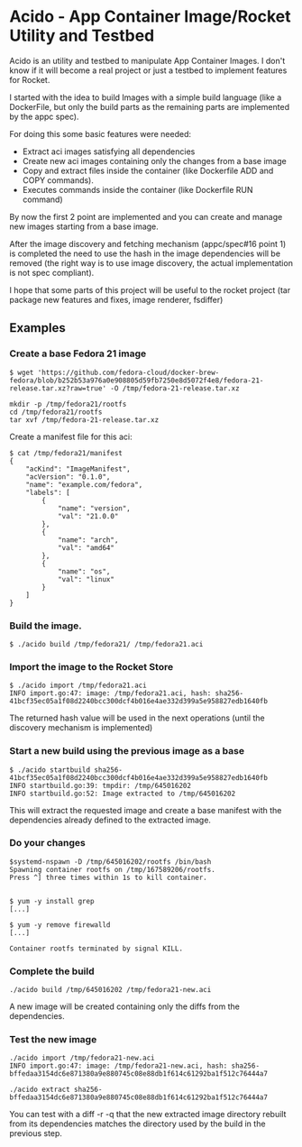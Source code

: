 # Acido - App Container Image/Rocket Utility and Testbed


Acido is an utility and testbed to manipulate App Container Images.
I don't know if it will become a real project or just a testbed to implement features for Rocket.

I started with the idea to build Images with a simple build language (like a DockerFile, but only the build parts as the remaining parts are implemented by the appc spec).

For doing this some basic features were needed:
* Extract aci images satisfying all dependencies
* Create new aci images containing only the changes from a base image
* Copy and extract files inside the container (like Dockerfile ADD and COPY commands).
* Executes commands inside the container (like Dockerfile RUN command)

By now the first 2 point are implemented and you can create and manage new images starting from a base image.

After the image discovery and fetching mechanism (appc/spec#16 point 1) is completed the need to use the hash in the image dependencies will be removed (the right way is to use image discovery, the actual implementation is not spec compliant).

I hope that some parts of this project will be useful to the rocket project (tar package new features and fixes, image renderer, fsdiffer)


## Examples

### Create a base Fedora 21 image

```
$ wget 'https://github.com/fedora-cloud/docker-brew-fedora/blob/b252b53a976a0e908805d59fb7250e8d5072f4e8/fedora-21-release.tar.xz?raw=true' -O /tmp/fedora-21-release.tar.xz

mkdir -p /tmp/fedora21/rootfs
cd /tmp/fedora21/rootfs
tar xvf /tmp/fedora-21-release.tar.xz

```

Create a manifest file for this aci:
```
$ cat /tmp/fedora21/manifest
{
    "acKind": "ImageManifest",
    "acVersion": "0.1.0",
    "name": "example.com/fedora",
    "labels": [
        {
            "name": "version",
            "val": "21.0.0"
        },
        {
            "name": "arch",
            "val": "amd64"
        },
        {
            "name": "os",
            "val": "linux"
        }
    ]
}
```

### Build the image.

```
$ ./acido build /tmp/fedora21/ /tmp/fedora21.aci
```

### Import the image to the Rocket Store
```
$ ./acido import /tmp/fedora21.aci
INFO import.go:47: image: /tmp/fedora21.aci, hash: sha256-41bcf35ec05a1f08d2240bcc300dcf4b016e4ae332d399a5e958827edb1640fb
```

The returned hash value will be used in the next operations (until the discovery mechanism is implemented)

### Start a new build using the previous image as a base
```
$ ./acido startbuild sha256-41bcf35ec05a1f08d2240bcc300dcf4b016e4ae332d399a5e958827edb1640fb
INFO startbuild.go:39: tmpdir: /tmp/645016202
INFO startbuild.go:52: Image extracted to /tmp/645016202
```

This will extract the requested image and create a base manifest with the dependencies already defined to the extracted image.


### Do your changes
```
$systemd-nspawn -D /tmp/645016202/rootfs /bin/bash 
Spawning container rootfs on /tmp/167589206/rootfs.
Press ^] three times within 1s to kill container.


$ yum -y install grep
[...]

$ yum -y remove firewalld
[...]

Container rootfs terminated by signal KILL.
```

### Complete the build
```
./acido build /tmp/645016202 /tmp/fedora21-new.aci 
```

A new image will be created containing only the diffs from the dependencies.


### Test the new image

```
./acido import /tmp/fedora21-new.aci 
INFO import.go:47: image: /tmp/fedora21-new.aci, hash: sha256-bffedaa3154dc6e871380a9e880745c08e88db1f614c61292ba1f512c76444a7
```

```
./acido extract sha256-bffedaa3154dc6e871380a9e880745c08e88db1f614c61292ba1f512c76444a7
```

You can test with a diff -r -q that the new extracted image directory rebuilt from its dependencies matches the directory used by the build in the previous step.
